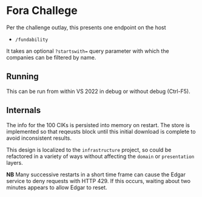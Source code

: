 # Fora Challege
Per the challenge outlay, this presents one endpoint on the host
 * `/fundability`

It takes an optional `?startswith=` query parameter with which the companies can be filtered by name.

## Running
This can be run from within VS 2022 in debug or without debug (Ctrl-F5). 

## Internals
The info for the 100 CIKs is persisted into memory on restart. The store is implemented so that reqeusts block until this initial download is complete to avoid inconsistent results.

This design is localized to the `infrastructure` project, so could be refactored in a variety of ways without affecting the `domain` or `presentation` layers.

**NB** Many successive restarts in a short time frame can cause the Edgar service to deny requests with HTTP 429. If this occurs, waiting about two minutes appears to allow Edgar to reset.
